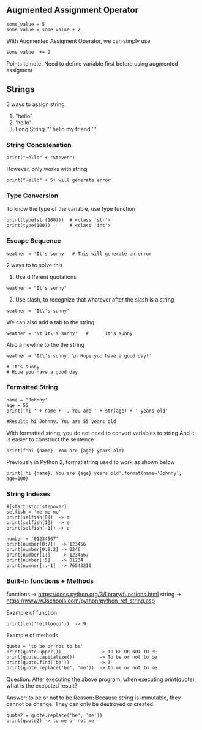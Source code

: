 ## Augmented Assignment Operator
```
some_value = 5
some_value = some_value + 2
```

With Augmented Assigment Operator, we can simply use
```
some_value  += 2
```
Points to note: Need to define variable first before using augmented assigment

## Strings

3 ways to assign string

1. "hello"
2. 'hello'
3. Long String
'''
hello
my
friend
'''

### String Concatenation
```
print("Hello" + "Steven")
```

However, only works with string
```
print("Hello" + 5) will generate error
```

### Type Conversion
To know the type of the variable, use type function
```
print(type(str(100)))  # <class 'str'>
print(type(100))       # <class 'int'>
```

### Escape Sequence
```
weather = 'It's sunny'  # This will generate an error 
```
2 ways to to solve this

1. Use different quotations
```
weather = "It's sunny" 
```

2. Use slash, to recognize that whatever after the slash is a string
```
weather = 'It\'s sunny'
```
We can also add a tab to the string
```
weather = '\t It\'s sunny'   #      It's sunny
```
Also a newline to the the string
```
weather = 'It\'s sunny. \n Hope you have a good day!'
 
# It's sunny
# Hope you have a good day
```

### Formatted String
```
name = 'Johnny'
age = 55
print('hi ' + name + '. You are ' + str(age) + ' years old'

#Result: hi Johnny. You are 55 years old
```

With formatted string, you do not need to convert variables to string
And it is easier to construct the sentence
```
print(f'hi {name}. You are {age} years old)
```
Previously in Python 2, format string used to work as shown below
```
print('hi {name}. You are {age} years old'.format(name='Johnny', age=100)
```
### String Indexes
```
#[start:stop:stepover]
selfish = 'me me me'
print(selfish[0])  -> m
print(selfish[1])  -> e
print(selfish[-1]) -> e

number = '01234567'
print(number[0:7])  -> 123456
print(number[0:8:2] -> 0246
print(number[1:]    -> 1234567
print(number[:5]    -> 01234
print(numner[::-1]  -> 76543210
```
### Built-In functions + Methods
functions ->  https://docs.python.org/3/library/functions.html
string    ->  https://www.w3schools.com/python/python_ref_string.asp

Example of function
```
print(len('hellloooo'))  -> 9
```
Example of methods
```
quote = 'to be or not to be'
print(quote.upper())              -> TO BE OR NOT TO BE
print(quote.capitalize())         -> To be or not to be
print(quote.find('be'))           -> 3
print(quote.replace('be', 'me'))  -> to me or not to me
```

Question: After executing the above program, when executing print(quote), what is the exepcted result?

Answer: to be or not to be
Reason: Because string is immutable, they cannot be change. They can only be destroyed or created.
```
quote2 = quote.replace('be', 'me')) 
print(quote2) -> to me or not me
```





